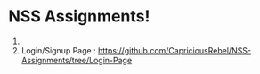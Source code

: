 # NSS Assignments!

1. 
2. Login/Signup Page : https://github.com/CapriciousRebel/NSS-Assignments/tree/Login-Page 
